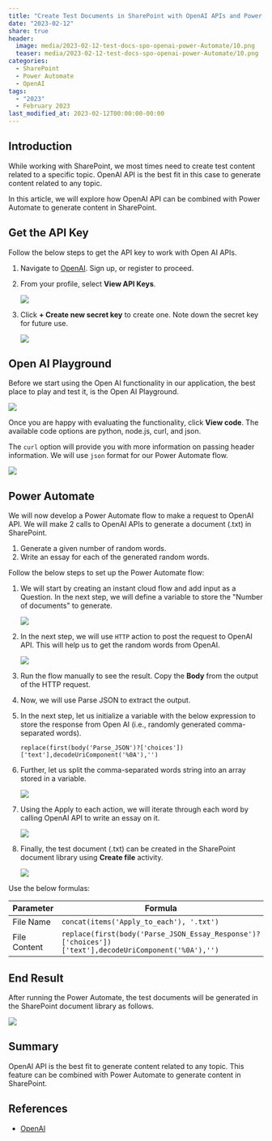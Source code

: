 ```yaml
---
title: "Create Test Documents in SharePoint with OpenAI APIs and Power Automate"
date: "2023-02-12"
share: true
header:
  image: media/2023-02-12-test-docs-spo-openai-power-Automate/10.png
  teaser: media/2023-02-12-test-docs-spo-openai-power-Automate/10.png
categories:
  - SharePoint
  - Power Automate
  - OpenAI
tags:
  - "2023"
  - February 2023
last_modified_at: 2023-02-12T00:00:00-00:00
---
```

## Introduction

While working with SharePoint, we most times need to create test content related to a specific topic. OpenAI API is the best fit in this case to generate content related to any topic.

In this article, we will explore how OpenAI API can be combined with Power Automate to generate content in SharePoint.


## Get the API Key

Follow the below steps to get the API key to work with Open AI APIs.

1. Navigate to [OpenAI](https://openai.com/api/). Sign up, or register to proceed.

2. From your profile, select **View API Keys**.

    ![](/media/2023-02-12-test-docs-spo-openai-power-Automate/01.png)

3. Click **+ Create new secret key** to create one. Note down the secret key for future use.

    ![](/media/2023-02-12-test-docs-spo-openai-power-Automate/02.png)


## Open AI Playground

Before we start using the Open AI functionality in our application, the best place to play and test it, is the Open AI Playground.

![](/media/2023-02-12-test-docs-spo-openai-power-Automate/03.png)

Once you are happy with evaluating the functionality, click **View code**. The available code options are python, node.js, curl, and json.

The `curl` option will provide you with more information on passing header information. We will use `json` format for our Power Automate flow.

![](/media/2023-02-12-test-docs-spo-openai-power-Automate/04.png)


## Power Automate

We will now develop a Power Automate flow to make a request to OpenAI API. We will make 2 calls to OpenAI APIs to generate a document (.txt) in SharePoint.

1. Generate a given number of random words.
2. Write an essay for each of the generated random words.

Follow the below steps to set up the Power Automate flow:

1. We will start by creating an instant cloud flow and add input as a Question. In the next step, we will define a variable to store the "Number of documents" to generate.

    ![](/media/2023-02-12-test-docs-spo-openai-power-Automate/05.png)

2. In the next step, we will use `HTTP` action to post the request to OpenAI API. This will help us to get the random words from OpenAI.

    ![](/media/2023-02-12-test-docs-spo-openai-power-Automate/06.png)

3. Run the flow manually to see the result. Copy the **Body** from the output of the HTTP request.
4. Now, we will use Parse JSON to extract the output.
5. In the next step, let us initialize a variable with the below expression to store the response from Open AI (i.e., randomly generated comma-separated words).

    ```
    replace(first(body('Parse_JSON')?['choices'])['text'],decodeUriComponent('%0A'),'')
    ```

5. Further, let us split the comma-separated words string into an array stored in a variable.

    ![](/media/2023-02-12-test-docs-spo-openai-power-Automate/07.png)

6. Using the Apply to each action, we will iterate through each word by calling OpenAI API to write an essay on it.

    ![](/media/2023-02-12-test-docs-spo-openai-power-Automate/08.png)

7. Finally, the test document (.txt) can be created in the SharePoint document library using **Create file** activity.

    ![](/media/2023-02-12-test-docs-spo-openai-power-Automate/09.png)


Use the below formulas:

|Parameter|Formula|
|---------|-------|
| File Name | `concat(items('Apply_to_each'), '.txt')` |
| File Content | `replace(first(body('Parse_JSON_Essay_Response')?['choices'])['text'],decodeUriComponent('%0A'),'')` |


## End Result

After running the Power Automate, the test documents will be generated in the SharePoint document library as follows.

![](/media/2023-02-12-test-docs-spo-openai-power-Automate/10.png)


## Summary

OpenAI API is the best fit to generate content related to any topic. This feature can be combined with Power Automate to generate content in SharePoint.


## References

- [OpenAI](https://openai.com/)
